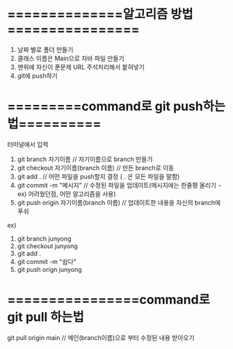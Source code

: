 # ==============알고리즘 방법================
1. 날짜 별로 폴더 만들기
2. 클래스 이름은 Main으로 자바 파일 만들기
3. 맨위에 자신이 푼문제 URL  주석처리해서 붙혀넣기
4. git에 push하기



# =========command로 git push하는법==========
터미널에서 입력
1. git branch 자기이름                             // 자기이름으로 branch 만들기
2. git checkout  자기이름(branch 이름)      // 만든 branch로 이동
3. git add .                                           //  어떤 파일을 push할지 결정 ( . 은 모든 파일을 말함)
4. git commit -m "메시지"                           // 수정된 파일을 업데이트(메시지에는 한줄평 올리기 - ex) 어려웠던점, 어떤 알고리즘을 사용)
5. git push origin 자기이름(branch 이름)  //  업데이트한 내용을 자신의 branch에 푸쉬

ex)
1. git branch junyong
2. git checkout junyong
3. git add .
4. git commit -m "쉽다"
5. git push orign junyong

# ================command로 git pull 하는법 
git pull origin main     // 메인(branch이름)으로 부터 수정된 내용 받아오기
